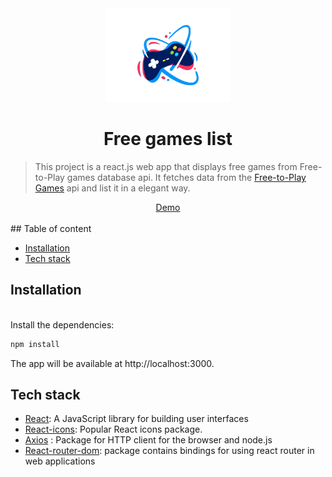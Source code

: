 <div align="center">
<img src="./public/assets/readme.png" width='200'></img>
 <h1>Free games list</h1>
</div>

> This project is a react.js web app that displays free games from Free-to-Play games database api. It fetches data from the [Free-to-Play Games](https://rapidapi.com/digiwalls/api/free-to-play-games-database) api and list it in a elegant way.

<div align="center">
<a href="aldrekgameinfo.netlify.app/">Demo</a>
</div>

<br>
## Table of content

- [Installation](#Installation)
- [Tech stack](#Tech-stack)

## Installation

 <br>
 Install the dependencies:

```bash
npm install
```

The app will be available at http://localhost:3000.
<br>

## Tech stack

- [React](https://reactjs.org/): A JavaScript library for building user interfaces
- [React-icons](https://react-icons.github.io/react-icons/): Popular React icons package.
- [Axios](https://www.npmjs.com/package/react-axios) : Package for HTTP client for the browser and node.js
- [React-router-dom](https://www.npmjs.com/package/react-router-dom): package contains bindings for using react router in web applications

